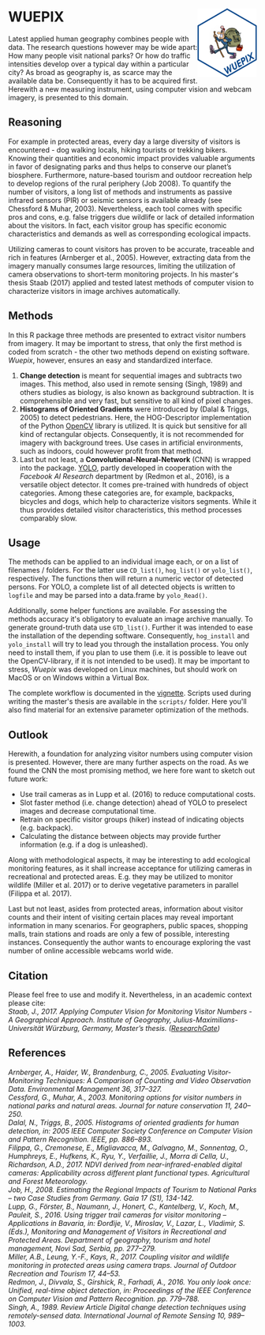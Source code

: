 # WUEPIX <img src="man/hexlogo.png" align="right" width="120"/>
Latest applied human geography combines people with data. The research questions however may be wide apart: How many people visit national parks? Or how do traffic intensities develop over a typical day within a particular city? As broad as geography is, as scarce may the available data be. Consequently it has to be acquired first. Herewith a new measuring instrument, using computer vision and webcam imagery, is presented to this domain.



## Reasoning
For example in protected areas, every day a large diversity of visitors is encountered - dog walking locals, hiking tourists or trekking bikers. Knowing their quantities and economic impact provides valuable arguments in favor of designating parks and thus helps to conserve our planet’s biosphere. Furthermore, nature-based tourism and outdoor recreation help to develop regions of the rural periphery (Job 2008). To quantify the number of visitors, a long list of methods and instruments as passive infrared sensors (PIR) or seismic sensors is available already (see Chessford & Muhar, 2003). Nevertheless, each tool comes with specific pros and cons, e.g. false triggers due wildlife or lack of detailed information about the visitors. In fact, each visitor group has specific economic characteristics and demands as well as corresponding ecological impacts.  

Utilizing cameras to count visitors has proven to be accurate, traceable and rich in features (Arnberger et al., 2005). However, extracting data from the imagery manually consumes large resources, limiting the utilization of camera observations to short-term monitoring projects. In his master's thesis Staab (2017) applied and tested latest methods of computer vision to characterize visitors in image archives automatically.



## Methods
In this R package three methods are presented to extract visitor numbers from imagery. It may be important to stress, that only the first method is coded from scratch - the other two methods depend on existing software. *Wuepix*, however, ensures an easy and standardized interface.  

1) **Change detection** is meant for sequential images and subtracts two images. This method, also used in remote sensing (Singh, 1989) and others studies as biology, is also known as background subtraction. It is comprehensible and very fast, but sensitive to all kind of pixel changes.  
2) **Histograms of Oriented Gradients** were introduced by (Dalal & Triggs, 2005) to detect pedestrians. Here, the HOG-Descriptor implementation of the Python [OpenCV](https://opencv.org/) library is utilized. It is quick but sensitive for all kind of rectangular objects. Consequently, it is not recommended for imagery with background trees. Use cases in artificial environments, such as indoors, could however profit from that method.  
3) Last but not least, a **Convolutional-Neural-Network** (CNN) is wrapped into the package. [YOLO](https://pjreddie.com/darknet/yolo/), partly developed in cooperation with the *Facebook AI Research* department by (Redmon et al., 2016), is a versatile object detector. It comes pre-trained with hundreds of object categories. Among these categories are, for example, backpacks, bicycles and dogs, which help to characterize visitors segments. While it thus provides detailed visitor characteristics, this method processes comparably slow.



## Usage
The methods can be applied to an individual image each, or on a list of filenames / folders. For the latter use `CD_list()`, `hog_list()` or `yolo_list()`, respectively. The functions then will return a numeric vector of detected persons. For YOLO, a complete list of all detected objects is written to `logfile` and may be parsed into a data.frame by `yolo_Read()`.

Additionally, some helper functions are available. For assessing the methods accuracy it's obligatory to evaluate an image archive manually. To generate ground-truth data use `GTD_list()`. Further it was intended to ease the installation of the depending software. Consequently, `hog_install` and `yolo_install` will try to lead you through the installation process. You only need to install them, if you plan to  use them (i.e. it is possible to leave out the OpenCV-library, if it is not intended to be used). It may be important to stress, *Wuepix* was developed on Linux machines, but should work on MacOS or on Windows within a Virtual Box.

The complete workflow is documented in the [vignette](vignettes/my-vignette.Rmd). Scripts used during writing the master's thesis are available in the `scripts/` folder. Here you'll also find material for an extensive parameter optimization of the methods. 



## Outlook
Herewith, a foundation for analyzing visitor numbers using computer vision is presented. However, there are many further aspects on the road. As we found the CNN the most promising method, we here fore want to sketch out future work:

- Use trail cameras as in Lupp et al. (2016) to reduce computational costs.  
- Slot faster method (i.e. change detection) ahead of YOLO to preselect images and decrease computational time.  
- Retrain on specific visitor groups (hiker) instead of indicating objects (e.g. backpack).  
- Calculating the distance between objects may provide further information (e.g. if a dog is unleashed).  

Along with methodological aspects, it may be interesting to add ecological monitoring features, as it shall increase acceptance for utilizing cameras in recreational and protected areas. E.g. they may be utilized to monitor wildlife (Miller et al. 2017) or to derive vegetative parameters in parallel (Filippa et al. 2017). 

Last but not least, asides from protected areas, information about visitor counts and their intent of visiting certain places may reveal important information in many scenarios. For geographers, public spaces, shopping malls, train stations and roads are only a few of possible, interesting instances. Consequently the author wants to encourage exploring the vast number of online accessible webcams world wide.



## Citation
Please feel free to use and modify it. Nevertheless, in an academic context please cite:  
*Staab, J., 2017. Applying Computer Vision for Monitoring Visitor Numbers - A Geographical Approach. Institute of Geography, Julius-Maximilians-Universität Würzburg, Germany, Master’s thesis. ([ResearchGate](https://www.researchgate.net/publication/320948063_Applying_Computer_Vision_for_Monitoring_Visitor_Numbers_-_A_Geographical_Approach))*  



## References
*Arnberger, A., Haider, W., Brandenburg, C., 2005. Evaluating Visitor-Monitoring Techniques: A Comparison of Counting and Video Observation Data. Environmental Management 36, 317–327.*  
*Cessford, G., Muhar, A., 2003. Monitoring options for visitor numbers in national parks and natural areas. Journal for nature conservation 11, 240–250.*  
*Dalal, N., Triggs, B., 2005. Histograms of oriented gradients for human detection, in: 2005 IEEE Computer Society Conference on Computer Vision and Pattern Recognition. IEEE, pp. 886–893.*  
*Filippa, G., Cremonese, E., Migliavacca, M., Galvagno, M., Sonnentag, O., Humphreys, E., Hufkens, K., Ryu, Y., Verfaillie, J., Morra di Cella, U., Richardson, A.D., 2017. NDVI derived from near-infrared-enabled digital cameras: Applicability across different plant functional types. Agricultural and Forest Meteorology.*  
*Job, H., 2008. Estimating the Regional Impacts of Tourism to National Parks – two Case Studies from Germany. Gaia 17 (S1), 134-142.*  
*Lupp, G., Förster, B., Naumann, J., Honert, C., Kantelberg, V., Koch, M., Pauleit, S., 2016. Using trigger trail cameras for visitor monitoring – Applications in Bavaria, in: Đorđije, V., Miroslav, V., Lazar, L., Vladimir, S. (Eds.), Monitoring and Management of Visitors in Recreational and Protected Areas. Department of geography, tourism and hotel management, Novi Sad, Serbia, pp. 277–279.*  
*Miller, A.B., Leung, Y.-F., Kays, R., 2017. Coupling visitor and wildlife monitoring in protected areas using camera traps. Journal of Outdoor Recreation and Tourism 17, 44–53.*  
*Redmon, J., Divvala, S., Girshick, R., Farhadi, A., 2016. You only look once: Unified, real-time object detection, in: Proceedings of the IEEE Conference on Computer Vision and Pattern Recognition. pp. 779–788.*  
*Singh, A., 1989. Review Article Digital change detection techniques using remotely-sensed data. International Journal of Remote Sensing 10, 989–1003.*  
